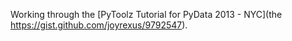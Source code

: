 Working through the [PyToolz Tutorial for PyData 2013 - NYC](the https://gist.github.com/joyrexus/9792547).
